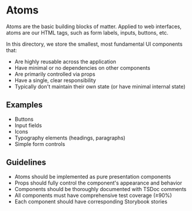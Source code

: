 # Atoms

Atoms are the basic building blocks of matter. Applied to web interfaces, atoms are our HTML tags, such as form labels, inputs, buttons, etc.

In this directory, we store the smallest, most fundamental UI components that:

- Are highly reusable across the application
- Have minimal or no dependencies on other components
- Are primarily controlled via props
- Have a single, clear responsibility
- Typically don't maintain their own state (or have minimal internal state)

## Examples

- Buttons
- Input fields
- Icons
- Typography elements (headings, paragraphs)
- Simple form controls

## Guidelines

- Atoms should be implemented as pure presentation components
- Props should fully control the component's appearance and behavior
- Components should be thoroughly documented with TSDoc comments
- All components must have comprehensive test coverage (≥90%)
- Each component should have corresponding Storybook stories
